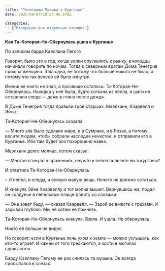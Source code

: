 ```yaml
---
title: "Тенегривы Музыка в Курганье"
date: 2025-08-07T19:54:40.679Z

categories:
 - ["Материалы для отдельных отрядов"]
---
```


**Как Та-Которая-Не-Обернулась ушла в Курганье**

По записям барда Каэллана Пегого

Говорят, было это в год, когда волки спускались к рынку, а колодцы
начинали говорить по ночам. Тогда к северным вратам Дома Тенегрив пришла
женщина. Шла одна, не потому что больше никого не было, а потому что так
велено ей было изнутри.

Имени её никто не знал, а прозвище осталось: Та-Которая-Не-Обернулась.
Накидка у неё была, будто соткана из пепла, и шаги не оставляли следа —
даже в глине после дождя.

В Доме Тенегрив тогда правили трое старших: Маэлханн, Каэрвелл и Эйна.

Та-Которая-Не-Обернулась сказала:

— Много зла было сделано мире, и в Сумраке, и в Розах, а потому велите
людям, чтобы собрали наследие нечистое, и отправили его в Курганье. Ибо
там будет зло похоронено навек.

Маэлханн долго молчал, потом сказал:

— Многое сгинуло в сражениях, неужто и пепел повезете вы в курганы?

И ответила Та-Которая-Не-Обернулась:

– И пепел, и следы, и всякую малую вещь. Ничего не должно остаться.

И кивнула Эйна Каэрвеллу и тот молча вышел. Вернувшись же, подал он
колдунье в пепельном плаще флейту со словами:

— Она зовет беду, — сказал Каэрвелл. — Зарой ее вместе с грехами. И
зарывай глубоко. Мы не хотим её помнить.

Та-Которая-Не-Обернулась кивнула. Взяла. И ушла. Не обернулась.

Никто её больше не видел.

Но говорят: если в Курганье лечь ухом к земле — можно услышать, как
кто-то играет. И камни от того трескаются, а кости в могилах сдвигаются.

Барду Каэллану Пегому не раз снилась та музыка. Он всегда просыпался в
слезах.
